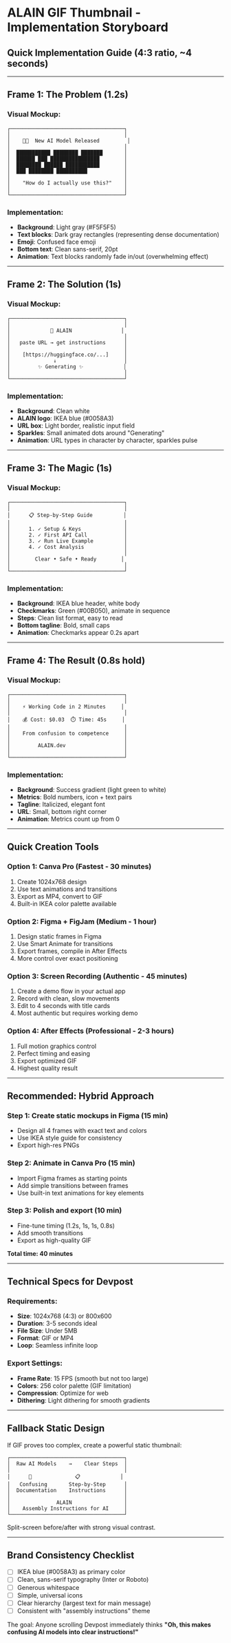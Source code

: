 # ALAIN GIF Thumbnail - Implementation Storyboard

## **Quick Implementation Guide** (4:3 ratio, ~4 seconds)

---

## **Frame 1: The Problem** (1.2s)
### Visual Mockup:
```
┌─────────────────────────────────────┐
│                                     │
│    😵‍💫  New AI Model Released         │
│                                     │
│  ███████████ ████████ ███████       │
│  ██████ ███ ████████████████        │  
│  ████████ ██████ ███████████        │
│  ███ ████████ ██████████            │
│                                     │
│    "How do I actually use this?"    │
│                                     │
└─────────────────────────────────────┘
```

### **Implementation**:
- **Background**: Light gray (#F5F5F5)
- **Text blocks**: Dark gray rectangles (representing dense documentation)
- **Emoji**: Confused face emoji
- **Bottom text**: Clean sans-serif, 20pt
- **Animation**: Text blocks randomly fade in/out (overwhelming effect)

---

## **Frame 2: The Solution** (1s)
### Visual Mockup:
```
┌─────────────────────────────────────┐
│                                     │
│             🔧 ALAIN                │
│                                     │
│   paste URL → get instructions      │
│                                     │
│    [https://huggingface.co/...]     │
│              ↓                      │
│         ✨ Generating ✨             │
│                                     │
└─────────────────────────────────────┘
```

### **Implementation**:
- **Background**: Clean white
- **ALAIN logo**: IKEA blue (#0058A3)
- **URL box**: Light border, realistic input field
- **Sparkles**: Small animated dots around "Generating"
- **Animation**: URL types in character by character, sparkles pulse

---

## **Frame 3: The Magic** (1s)  
### Visual Mockup:
```
┌─────────────────────────────────────┐
│                                     │
│      📋 Step-by-Step Guide          │
│                                     │
│      1. ✓ Setup & Keys              │
│      2. ✓ First API Call            │
│      3. ✓ Run Live Example          │
│      4. ✓ Cost Analysis             │
│                                     │
│        Clear • Safe • Ready        │
│                                     │
└─────────────────────────────────────┘
```

### **Implementation**:
- **Background**: IKEA blue header, white body
- **Checkmarks**: Green (#00B050), animate in sequence
- **Steps**: Clean list format, easy to read
- **Bottom tagline**: Bold, small caps
- **Animation**: Checkmarks appear 0.2s apart

---

## **Frame 4: The Result** (0.8s hold)
### Visual Mockup:
```
┌─────────────────────────────────────┐
│                                     │
│    ⚡ Working Code in 2 Minutes     │
│                                     │
│    💰 Cost: $0.03  ⏱️ Time: 45s     │
│                                     │
│    From confusion to competence     │
│                                     │
│         ALAIN.dev                   │
│                                     │
└─────────────────────────────────────┘
```

### **Implementation**:
- **Background**: Success gradient (light green to white)
- **Metrics**: Bold numbers, icon + text pairs
- **Tagline**: Italicized, elegant font
- **URL**: Small, bottom right corner
- **Animation**: Metrics count up from 0

---

## **Quick Creation Tools**

### **Option 1: Canva Pro** (Fastest - 30 minutes)
1. Create 1024x768 design
2. Use text animations and transitions
3. Export as MP4, convert to GIF
4. Built-in IKEA color palette available

### **Option 2: Figma + FigJam** (Medium - 1 hour)
1. Design static frames in Figma
2. Use Smart Animate for transitions
3. Export frames, compile in After Effects
4. More control over exact positioning

### **Option 3: Screen Recording** (Authentic - 45 minutes)
1. Create a demo flow in your actual app
2. Record with clean, slow movements
3. Edit to 4 seconds with title cards
4. Most authentic but requires working demo

### **Option 4: After Effects** (Professional - 2-3 hours)
1. Full motion graphics control
2. Perfect timing and easing
3. Export optimized GIF
4. Highest quality result

---

## **Recommended: Hybrid Approach**

### **Step 1**: Create static mockups in Figma (15 min)
- Design all 4 frames with exact text and colors
- Use IKEA style guide for consistency
- Export high-res PNGs

### **Step 2**: Animate in Canva Pro (15 min)
- Import Figma frames as starting points
- Add simple transitions between frames
- Use built-in text animations for key elements

### **Step 3**: Polish and export (10 min)
- Fine-tune timing (1.2s, 1s, 1s, 0.8s)
- Add smooth transitions
- Export as high-quality GIF

**Total time: 40 minutes**

---

## **Technical Specs for Devpost**

### **Requirements**:
- **Size**: 1024x768 (4:3) or 800x600
- **Duration**: 3-5 seconds ideal
- **File Size**: Under 5MB
- **Format**: GIF or MP4
- **Loop**: Seamless infinite loop

### **Export Settings**:
- **Frame Rate**: 15 FPS (smooth but not too large)
- **Colors**: 256 color palette (GIF limitation)
- **Compression**: Optimize for web
- **Dithering**: Light dithering for smooth gradients

---

## **Fallback Static Design**

If GIF proves too complex, create a powerful static thumbnail:

```
┌─────────────────────────────────────┐
│  Raw AI Models    →    Clear Steps  │
│                                     │
│      🤔              📋             │
│   Confusing       Step-by-Step      │
│  Documentation    Instructions      │
│                                     │
│               ALAIN                 │
│    Assembly Instructions for AI     │
└─────────────────────────────────────┘
```

Split-screen before/after with strong visual contrast.

---

## **Brand Consistency Checklist**

- [ ] IKEA blue (#0058A3) as primary color
- [ ] Clean, sans-serif typography (Inter or Roboto)
- [ ] Generous whitespace
- [ ] Simple, universal icons
- [ ] Clear hierarchy (largest text for main message)
- [ ] Consistent with "assembly instructions" theme

The goal: Anyone scrolling Devpost immediately thinks **"Oh, this makes confusing AI models into clear instructions!"**
